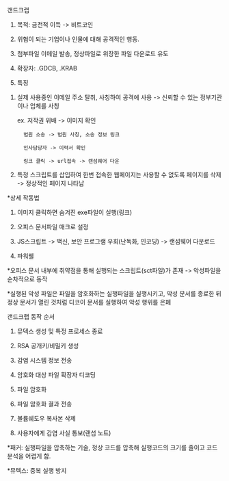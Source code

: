 갠드크랩


1. 목적: 금전적 이득 -> 비트코인

2. 위협이 되는 기업이나 인물에 대해 공격적인 행동.

3. 첨부파일 이메일 발송, 정상파일로 위장한 파일 다운로드 유도

4. 확장자: .GDCB, .KRAB

5. 특징

1) 실제 사용중인 이메일 주소 탈취, 사칭하여 공격에 사용 -> 신뢰할 수 있는 정부기관이나 업체를 사칭

	ex. 저작권 위배 -> 이미지 확인

	     법원 소송 -> 법원 사칭, 소송 정보 링크

	     인사담당자 -> 이력서 확인

	     링크 클릭 -> url접속 -> 랜섬웨어 다운


2) 특정 스크립트를 삽입하여 한번 접속한 웹페이지는 사용할 수 없도록 페이지를 삭제 -> 정상적인 페이지 나타남



*상세 작동법

1. 이미지 클릭하면 숨겨진 exe파일이 실행(링크)

2. 오피스 문서파일 매크로 설정

3. JS스크립트 -> 백신, 보안 프로그램 우회(난독화, 인코딩) -> 랜섬웨어 다운로드

4. 파워쉘




*오피스 문서 내부에 취약점을 통해 실행되는 스크립트(sct파일)가 존재 -> 악성파일을 순차적으로 동작


*실행된 악성 파일은 파일을 암호화하는 실행파일을 실행시키고, 악성 문서를 종료한 뒤 정상 문서가 열린 것처럼 디코이 문서를 실행하여 악성 행위를 은폐




갠드크랩 동작 순서

1. 뮤덱스 생성 및 특정 프로세스 종료

2. RSA 공개키/비밀키 생성

3. 감염 시스템 정보 전송

4. 암호화 대상 파일 확장자 디코딩

5. 파일 암호화

6. 파일 암호화 결과 전송

7. 볼륨쉐도우 복사본 삭제

8. 사용자에게 감염 사실 통보(랜섬 노트)




*패커: 실행파일을 압축하는 기술, 정상 코드를 압축해 실행코드의 크기를 줄이고 코드 분석을 어렵게 함.


*뮤텍스: 중복 실행 방지
